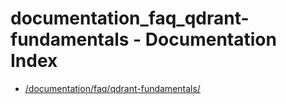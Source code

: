 # documentation_faq_qdrant-fundamentals - Documentation Index

- [/documentation/faq/qdrant-fundamentals/](./_documentation_faq_qdrant-fundamentals_.md)
